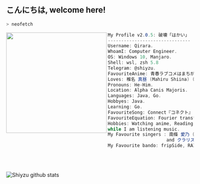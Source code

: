 <h2>こんにちは, welcome here!</h2>


```zsh
> neofetch
```
<img align="left" src="https://i.ibb.co/Zf3np43/shiina-mahiru-render-by-minhchauk1k-dfdkmu0-11zon.png" width="270px"/> 

```csharp
My Profile v2.0.5: 破壊「はかい」
-------------------------------
Username: Qirara.
WhoamI: Computer Engineer.
OS: Windows 10, Manjaro.
Shell: wsl, zsh 5.8
Telegram: @shiyzu.
FavouriteAnime: 青春ラブコメはまちがっている。(My Teen Romantic Comedy SNAFU)
Loves: 椎名 真昼 (Mahiru Shiina) (❤️ ω ❤️), listening music.
Pronouns: He-Him.
Location: Alpha Canis Majoris.
Languages: Java, Go.
Hobbyes: Java.
Learning: Go.
FavouriteSong: Connect『コネクト』- ClariS (Mahou Shoujo Madoka★Magica OP).
FavouriteEquation: Fourier transform. 
Hobbies: Watching anime, Reading light novels, Coding.
while I am listening music.
My Favourite singers : 南條 愛乃 (Yoshino Nanjō), 相羽 あいな (Aina Aiba) 
                      and クラリス (ClariS). 🎤🎶🎼.
My Favourite bando: fripSide, RAISE A SUILEN, Roselia

```
<br>
<br>
 

![Shiyzu github stats](https://bad-apple-github-readme.vercel.app/api?show_bg=1&username=qyu4x)

<!--![Top Langs](https://github-readme-stats.vercel.app/api/top-langs/?username=qyu4x&layout=compact)--!>

<br>
